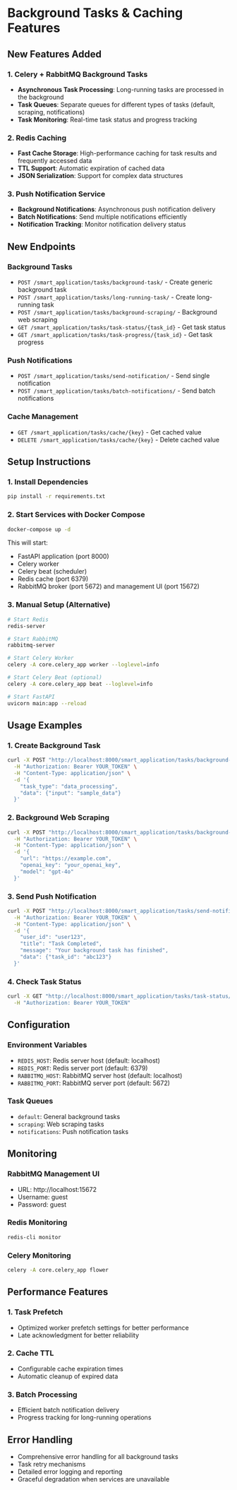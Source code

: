 # Background Tasks & Caching Features

## New Features Added

### 1. Celery + RabbitMQ Background Tasks
- **Asynchronous Task Processing**: Long-running tasks are processed in the background
- **Task Queues**: Separate queues for different types of tasks (default, scraping, notifications)
- **Task Monitoring**: Real-time task status and progress tracking

### 2. Redis Caching
- **Fast Cache Storage**: High-performance caching for task results and frequently accessed data
- **TTL Support**: Automatic expiration of cached data
- **JSON Serialization**: Support for complex data structures

### 3. Push Notification Service
- **Background Notifications**: Asynchronous push notification delivery
- **Batch Notifications**: Send multiple notifications efficiently
- **Notification Tracking**: Monitor notification delivery status

## New Endpoints

### Background Tasks
- `POST /smart_application/tasks/background-task/` - Create generic background task
- `POST /smart_application/tasks/long-running-task/` - Create long-running task
- `POST /smart_application/tasks/background-scraping/` - Background web scraping
- `GET /smart_application/tasks/task-status/{task_id}` - Get task status
- `GET /smart_application/tasks/task-progress/{task_id}` - Get task progress

### Push Notifications
- `POST /smart_application/tasks/send-notification/` - Send single notification
- `POST /smart_application/tasks/batch-notifications/` - Send batch notifications

### Cache Management
- `GET /smart_application/tasks/cache/{key}` - Get cached value
- `DELETE /smart_application/tasks/cache/{key}` - Delete cached value

## Setup Instructions

### 1. Install Dependencies
```bash
pip install -r requirements.txt
```

### 2. Start Services with Docker Compose
```bash
docker-compose up -d
```

This will start:
- FastAPI application (port 8000)
- Celery worker
- Celery beat (scheduler)
- Redis cache (port 6379)
- RabbitMQ broker (port 5672) and management UI (port 15672)

### 3. Manual Setup (Alternative)
```bash
# Start Redis
redis-server

# Start RabbitMQ
rabbitmq-server

# Start Celery Worker
celery -A core.celery_app worker --loglevel=info

# Start Celery Beat (optional)
celery -A core.celery_app beat --loglevel=info

# Start FastAPI
uvicorn main:app --reload
```

## Usage Examples

### 1. Create Background Task
```bash
curl -X POST "http://localhost:8000/smart_application/tasks/background-task/" \
  -H "Authorization: Bearer YOUR_TOKEN" \
  -H "Content-Type: application/json" \
  -d '{
    "task_type": "data_processing",
    "data": {"input": "sample_data"}
  }'
```

### 2. Background Web Scraping
```bash
curl -X POST "http://localhost:8000/smart_application/tasks/background-scraping/" \
  -H "Authorization: Bearer YOUR_TOKEN" \
  -H "Content-Type: application/json" \
  -d '{
    "url": "https://example.com",
    "openai_key": "your_openai_key",
    "model": "gpt-4o"
  }'
```

### 3. Send Push Notification
```bash
curl -X POST "http://localhost:8000/smart_application/tasks/send-notification/" \
  -H "Authorization: Bearer YOUR_TOKEN" \
  -H "Content-Type: application/json" \
  -d '{
    "user_id": "user123",
    "title": "Task Completed",
    "message": "Your background task has finished",
    "data": {"task_id": "abc123"}
  }'
```

### 4. Check Task Status
```bash
curl -X GET "http://localhost:8000/smart_application/tasks/task-status/TASK_ID" \
  -H "Authorization: Bearer YOUR_TOKEN"
```

## Configuration

### Environment Variables
- `REDIS_HOST`: Redis server host (default: localhost)
- `REDIS_PORT`: Redis server port (default: 6379)
- `RABBITMQ_HOST`: RabbitMQ server host (default: localhost)
- `RABBITMQ_PORT`: RabbitMQ server port (default: 5672)

### Task Queues
- `default`: General background tasks
- `scraping`: Web scraping tasks
- `notifications`: Push notification tasks

## Monitoring

### RabbitMQ Management UI
- URL: http://localhost:15672
- Username: guest
- Password: guest

### Redis Monitoring
```bash
redis-cli monitor
```

### Celery Monitoring
```bash
celery -A core.celery_app flower
```

## Performance Features

### 1. Task Prefetch
- Optimized worker prefetch settings for better performance
- Late acknowledgment for better reliability

### 2. Cache TTL
- Configurable cache expiration times
- Automatic cleanup of expired data

### 3. Batch Processing
- Efficient batch notification delivery
- Progress tracking for long-running operations

## Error Handling

- Comprehensive error handling for all background tasks
- Task retry mechanisms
- Detailed error logging and reporting
- Graceful degradation when services are unavailable